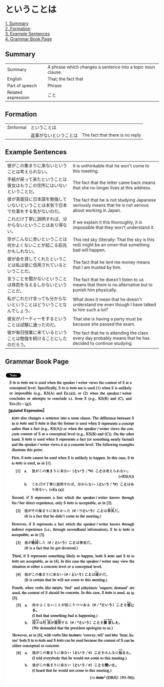 # ということは

[1. Summary](#summary)<br>
[2. Formation](#formation)<br>
[3. Example Sentences](#example-sentences)<br>
[4. Grammar Book Page](#grammar-book-page)<br>


## Summary

<table><tr>   <td>Summary</td>   <td>A phrase which changes a sentence into a topic noun clause.</td></tr><tr>   <td>English</td>   <td>That; the fact that</td></tr><tr>   <td>Part of speech</td>   <td>Phrase</td></tr><tr>   <td>Related expression</td>   <td>こと</td></tr></table>

## Formation

<table class="table"><tbody><tr class="tr head"><td class="td"><span class="bold">Sinformal</span></td><td class="td"><span class="concept">ということは</span></td><td class="td"></td></tr><tr class="tr"><td class="td"></td><td class="td"><span>返事がない</span><span class="concept">ということは</span></td><td class="td"><span>The fact that there is no reply</span></td></tr></tbody></table>

## Example Sentences

<table><tr>   <td>彼がこの集まりに来ないということは考えられない。</td>   <td>It is unthinkable that he won't come to this meeting.</td></tr><tr>   <td>手紙が戻って来たということは彼女はもうこの住所にはいないということだ。</td>   <td>The fact that the letter came back means that she no longer lives at this address.</td></tr><tr>   <td>彼が真面目に日本語を勉強していないということは本気で日本で仕事をする気がないのだ。</td>   <td>The fact that he is not studying Japanese seriously means that he is not serious about working in Japan.</td></tr><tr>   <td>これだけ丁寧に説明すれば、分からないということはあり得ない。</td>   <td>If we explain it this thoroughly, it is impossible that they won't understand it.</td></tr><tr>   <td>空がこんなに赤いということは何かよくないことが起こる前兆かもしれない。</td>   <td>This red sky (literally: That the sky is this red) might be an omen that something bad will happen.</td></tr><tr>   <td>彼が金を貸してくれたということは私は彼に信用されているということだ。</td>   <td>The fact that he lent me money means that I am trusted by him.</td></tr><tr>   <td>言うことを聞かないということは体罰を与えるしかないということだ。</td>   <td>The fact that he doesn't listen to us means that there is no alternative but to punish him physically.</td></tr><tr>   <td>私がこれだけ言っても分からないということはどういうことなんでしょう。</td>   <td>What does it mean that he doesn't understand me even though I have talked to him such a lot?</td></tr><tr>   <td>彼女がパーティーをするということは試験に通ったのだ。</td>   <td>That she is having a party must be because she passed the exam.</td></tr><tr>   <td>彼が毎日授業に来ているということは勉強を続けることにしたのだろう。</td>   <td>The fact that he is attending the class every day probably means that he has decided to continue studying.</td></tr></table>

## Grammar Book Page

![](../img/Intermediateということは.png)

